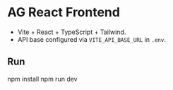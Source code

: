 # AG React Frontend

- Vite + React + TypeScript + Tailwind.
- API base configured via `VITE_API_BASE_URL` in `.env`.

## Run

npm install
npm run dev
